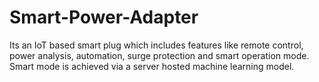 # Smart-Power-Adapter
Its an IoT based smart plug which includes features like remote control, power  analysis, automation, surge protection and smart operation mode. Smart mode is  achieved via a server hosted machine learning model.
